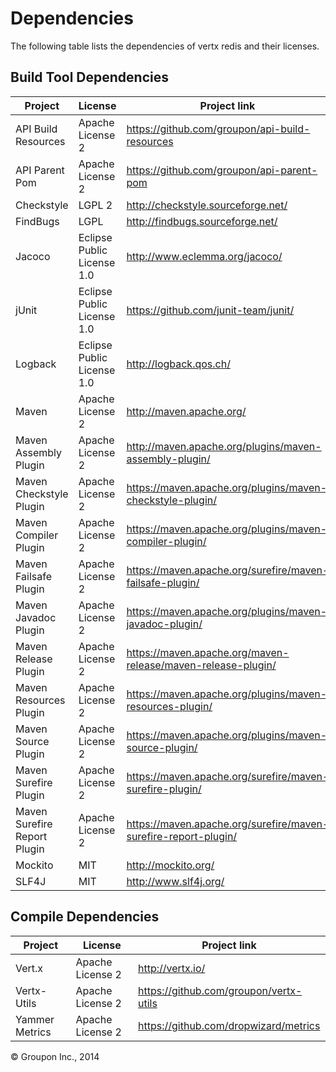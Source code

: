 Dependencies
========

The following table lists the dependencies of vertx redis and their licenses.

Build Tool Dependencies
------------------

Project                        | License                    | Project link
-------------------------------|----------------------------|-------------
API Build Resources            | Apache License 2           | https://github.com/groupon/api-build-resources
API Parent Pom                 | Apache License 2           | https://github.com/groupon/api-parent-pom
Checkstyle                     | LGPL 2                     | http://checkstyle.sourceforge.net/
FindBugs                       | LGPL                       | http://findbugs.sourceforge.net/
Jacoco                         | Eclipse Public License 1.0 | http://www.eclemma.org/jacoco/
jUnit                          | Eclipse Public License 1.0 | https://github.com/junit-team/junit/
Logback                        | Eclipse Public License 1.0 | http://logback.qos.ch/
Maven                          | Apache License 2           | http://maven.apache.org/
Maven Assembly Plugin          | Apache License 2           | http://maven.apache.org/plugins/maven-assembly-plugin/
Maven Checkstyle Plugin        | Apache License 2           | https://maven.apache.org/plugins/maven-checkstyle-plugin/
Maven Compiler Plugin          | Apache License 2           | https://maven.apache.org/plugins/maven-compiler-plugin/
Maven Failsafe Plugin          | Apache License 2           | https://maven.apache.org/surefire/maven-failsafe-plugin/
Maven Javadoc Plugin           | Apache License 2           | https://maven.apache.org/plugins/maven-javadoc-plugin/
Maven Release Plugin           | Apache License 2           | https://maven.apache.org/maven-release/maven-release-plugin/
Maven Resources Plugin         | Apache License 2           | https://maven.apache.org/plugins/maven-resources-plugin/
Maven Source Plugin            | Apache License 2           | https://maven.apache.org/plugins/maven-source-plugin/
Maven Surefire Plugin          | Apache License 2           | https://maven.apache.org/surefire/maven-surefire-plugin/
Maven Surefire Report Plugin   | Apache License 2           | https://maven.apache.org/surefire/maven-surefire-report-plugin/
Mockito                        | MIT                        | http://mockito.org/
SLF4J                          | MIT                        | http://www.slf4j.org/

Compile Dependencies
--------------------

Project                        | License                    | Project link
-------------------------------|----------------------------|-------------
Vert.x                         | Apache License 2           | http://vertx.io/
Vertx-Utils                    | Apache License 2           | https://github.com/groupon/vertx-utils
Yammer Metrics                 | Apache License 2           | https://github.com/dropwizard/metrics


&copy; Groupon Inc., 2014
